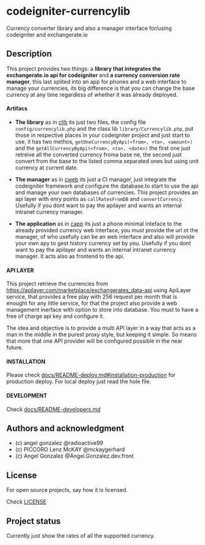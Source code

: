 # codeigniter-currencylib

Currency converter library and also a manager interface for/using codeigniter and exchangerate.io

## Description

This project provides two things: a **library that integrates 
the exchangerate.io api for codeigniter** and **a currency conversion rate manager**, 
this last splited into an app for phones and a web interface to manage your 
currencies, its big difference is that you can change the base currency at any time 
regardless of whether it was already deployed.


#### Artifacs

* **The library** as in [clib](clib) its just two files, the config 
file `config/currencylib.php` and the class lib `library/Currencylib.php`, 
put those in respective places in your codeigniter project and just start 
to use, it has two methos, `getOneCurrencyByApi(<from>, <to>, <amount>)` and 
the `getAllCurrencyByApi(<from>, <to>, <date>)` the first one just retreive all the 
converted currency froma  base ne, the second just convert from the base to 
the listed comma separated ones but using unit currency at current date.

* **The manager** as in [cweb](cweb) its just a CI manager, just integrate 
the codeigniter framework and configure the database.to start to use the api 
and manage your own databases of currencies. This project provides an api layer 
with enry points as `callRatesFromDB` and `convertCurrency`. Usefully if you 
dont want to pay the apilayer and wants an internal intranet currency manager.

* **The application** as in [capp](capp) its just a phone minimal inteface to the 
already provided currency web interface, you must provide the url ot the manager, 
of who usefully can be an web interface and also will provide your own apy 
to gest history currency set by you. Usefully if you dont want to pay the 
apilayer and wants an internal intranet currency manager. It acts also 
as frontend to the api.

#### API LAYER

This project retrieve the currencies from https://apilayer.com/marketplace/exchangerates_data-api 
using ApiLayer service, that provides a free play with 256 request per month that is enought for 
any little service, for that the project also provide a web management inerface with option 
to store into database. You must to have a free of charge api key and configure it.

The idea and objective is to provide a multi API layer in a way that acts as a 
man in the middle in the purest proxy style, but keeping it simple. So means that 
more that one API provider will be configured possible in the near future.

#### INSTALLATION

Please check [docs/README-deploy.md#installation-production](docs/README-deploy.md#installation-production) 
for production deploy. For local deploy just read the hole file.

#### DEVELOPMENT

Check [docs/README-developers.md](docs/README-developers.md)

## Authors and acknowledgment

* (c) angel gonzalez @radioactive99
* (c) PICCORO Lenz McKAY @mckaygerhard
* (c) Angel Gonzalez @Angel.Gonzalez.dev.front

## License

For open source projects, say how it is licensed.

Check [LICENSE](LICENSE)

## Project status

Currently just show the rates of all the supported currency.
